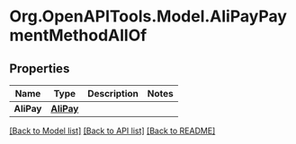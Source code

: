 # Org.OpenAPITools.Model.AliPayPaymentMethodAllOf
## Properties

Name | Type | Description | Notes
------------ | ------------- | ------------- | -------------
**AliPay** | [**AliPay**](AliPay.md) |  | 

[[Back to Model list]](../README.md#documentation-for-models) [[Back to API list]](../README.md#documentation-for-api-endpoints) [[Back to README]](../README.md)

